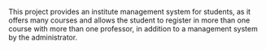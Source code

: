 This project provides an institute management system for students, as it offers many courses and allows the student to register in more than one course with more than one professor, in addition to a management system by the administrator.
